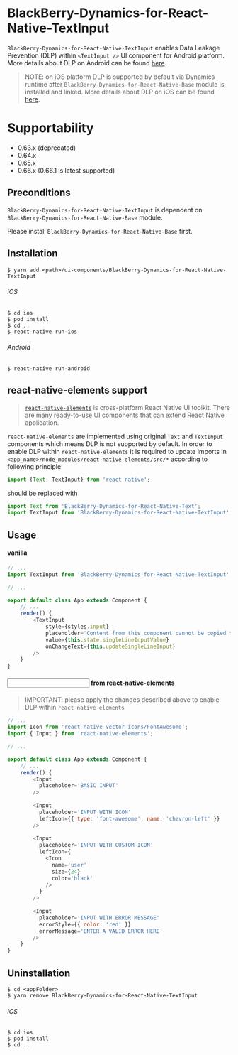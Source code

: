 # BlackBerry-Dynamics-for-React-Native-TextInput
`BlackBerry-Dynamics-for-React-Native-TextInput` enables Data Leakage Prevention (DLP) within `<TextInput />` UI component for Android platform. More details about DLP on Android can be found [here](https://developer.blackberry.com/devzone/files/blackberry-dynamics/android/namespacecom_1_1good_1_1gd_1_1widget.html).
> NOTE: on iOS platform DLP is supported by default via Dynamics runtime after `BlackBerry-Dynamics-for-React-Native-Base` module is installed and linked. More details about DLP on iOS can be found [here](https://developer.blackberry.com/devzone/files/blackberry-dynamics/ios/interface_g_di_o_s.html).

# Supportability
 - 0.63.x (deprecated)
 - 0.64.x
 - 0.65.x
 - 0.66.x (0.66.1 is latest supported)

## Preconditions
`BlackBerry-Dynamics-for-React-Native-TextInput` is dependent on `BlackBerry-Dynamics-for-React-Native-Base` module.

Please install `BlackBerry-Dynamics-for-React-Native-Base` first.
## Installation

    $ yarn add <path>/ui-components/BlackBerry-Dynamics-for-React-Native-TextInput

###### iOS
    $ cd ios
    $ pod install
    $ cd ..
    $ react-native run-ios
###### Android
    $ react-native run-android

## react-native-elements support

> [`react-native-elements`](https://github.com/react-native-elements/react-native-elements) is cross-platform React Native UI toolkit.
There are many ready-to-use UI components that can extend React Native application.

`react-native-elements` are implemented using original `Text` and `TextInput` components which means DLP is not supported by default.
In order to enable DLP within `react-native-elements` it is required to update imports in `<app_name>/node_modules/react-native-elements/src/*` according to following principle:
```javascript
import {Text, TextInput} from 'react-native'; 
```
should be replaced with
```javascript
import Text from 'BlackBerry-Dynamics-for-React-Native-Text';
import TextInput from 'BlackBerry-Dynamics-for-React-Native-TextInput';
```

## Usage
#### vanilla <TextInput />
```javascript
// ...
import TextInput from 'BlackBerry-Dynamics-for-React-Native-TextInput';

// ...

export default class App extends Component {
    // ...
    render() {
        <TextInput
            style={styles.input}
            placeholder='Content from this component cannot be copied to non-GD apps if DLP is on ...'
            value={this.state.singleLineInputValue}
            onChangeText={this.updateSingleLineInput}
        />
    }
}
```
#### <Input /> from react-native-elements
> IMPORTANT: please apply the changes described above to enable DLP within `react-native-elements`
```javascript
// ...
import Icon from 'react-native-vector-icons/FontAwesome';
import { Input } from 'react-native-elements';

// ...

export default class App extends Component {
    // ...
    render() {
        <Input
          placeholder='BASIC INPUT'
        />
        
        <Input
          placeholder='INPUT WITH ICON'
          leftIcon={{ type: 'font-awesome', name: 'chevron-left' }}
        />
        
        <Input
          placeholder='INPUT WITH CUSTOM ICON'
          leftIcon={
            <Icon
              name='user'
              size={24}
              color='black'
            />
          }
        />
        
        <Input
          placeholder='INPUT WITH ERROR MESSAGE'
          errorStyle={{ color: 'red' }}
          errorMessage='ENTER A VALID ERROR HERE'
        />
    }
}
```

## Uninstallation
    $ cd <appFolder>
    $ yarn remove BlackBerry-Dynamics-for-React-Native-TextInput

###### iOS
    $ cd ios
    $ pod install
    $ cd ..
